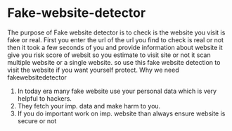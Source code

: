 # Fake-website-detector
 The purpose of Fake website detector is to check is the website you visit is fake or real.
 First you enter the url of the url you find to check is real or not then it took a few seconds of you and provide information about website it give you risk score of websit so you estimate to visit site or not it scan multiple website or a single website. so use this fake website detection to visit the website if you want yourself protect.
Why we need fakewebsitedetector
1. In today era many fake website use your personal data which is very helpful to hackers.
2. They fetch your imp. data and make harm to you.
3. If you do important work on imp. website than always ensure website is secure or not
